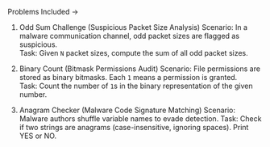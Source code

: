  Problems Included ->

1. Odd Sum Challenge (Suspicious Packet Size Analysis)
  Scenario: In a malware communication channel, odd packet sizes are flagged as suspicious.  
  Task: Given `N` packet sizes, compute the sum of all odd packet sizes.

2. Binary Count (Bitmask Permissions Audit)
   Scenario: File permissions are stored as binary bitmasks. Each `1` means a permission is granted.  
   Task: Count the number of `1`s in the binary representation of the given number.

3. Anagram Checker (Malware Code Signature Matching)
   Scenario: Malware authors shuffle variable names to evade detection.
   Task: Check if two strings are anagrams (case-insensitive, ignoring spaces). Print YES or NO.
